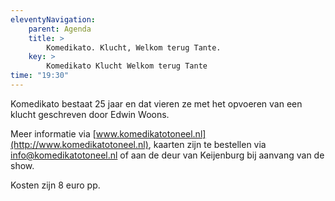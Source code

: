 ```yaml
---
eleventyNavigation:
    parent: Agenda
    title: >
        Komedikato. Klucht, Welkom terug Tante.
    key: >
        Komedikato Klucht Welkom terug Tante
time: "19:30"
---
```


Komedikato bestaat 25 jaar en dat vieren ze met het opvoeren van een klucht geschreven door Edwin Woons.

Meer informatie via [www.komedikatotoneel.nl](http://www.komedikatotoneel.nl), kaarten zijn te bestellen via [info@komedikatotoneel.nl](mailto:info@komedikatotoneel.nl) of aan de deur van Keijenburg bij aanvang van de show.

Kosten zijn 8 euro pp.
